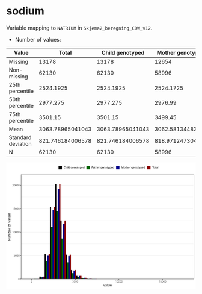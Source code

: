 # sodium
Variable mapping to `NATRIUM` in `Skjema2_beregning_CDW_v12`.
- Number of values:

| Value | Total | Child genotyped | Mother genotyped | Father genotyped |
| ----- | ----- | --------------- | ---------------- | ---------------- |
| Missing | 13178 | 13178 | 12654 | 6217 |
| Non-missing | 62130 | 62130 | 58996 | 43867 |
| 25th percentile | 2524.1925 | 2524.1925 | 2524.1725 | 2517.065 |
| 50th percentile | 2977.275 | 2977.275 | 2976.99 | 2963.21 |
| 75th percentile | 3501.15 | 3501.15 | 3499.45 | 3476.915 |
| Mean | 3063.78965041043 | 3063.78965041043 | 3062.58134483694 | 3045.86175143046 |
| Standard deviation | 821.746184006578 | 821.746184006578 | 818.971247304699 | 804.74793807286 |
| N | 62130 | 62130 | 58996 | 43867 |



![](sodium_n.png)



